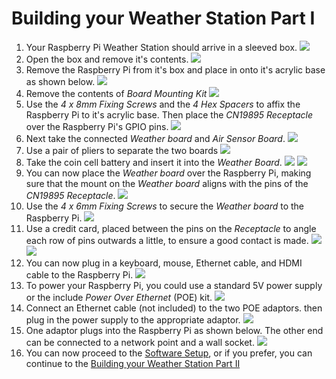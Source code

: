 # Building your Weather Station Part I
1. Your Raspberry Pi Weather Station should arrive in a sleeved box.
   ![](images/build_01.jpg)
1. Open the box and remove it's contents.
   ![](images/build_03.jpg)
1. Remove the Raspberry Pi from it's box and place in onto it's acrylic base as shown below.
   ![](images/build_04.jpg)
1. Remove the contents of *Board Mounting Kit*
   ![](images/build_06.jpg)
1. Use the *4 x 8mm Fixing Screws* and the *4 Hex Spacers* to affix the Raspberry Pi to it's acrylic base. Then place the *CN19895 Receptacle* over the Raspberry Pi's GPIO pins.
   ![](images/build_07.jpg)
1. Next take the connected *Weather board* and *Air Sensor Board*.
   ![](images/build_08.jpg)
1. Use a pair of pliers to separate the two boards
   ![](images/build_09.jpg)
1. Take the coin cell battery and insert it into the *Weather Board*.
   ![](images/build_10.jpg)
   ![](images/build_11.jpg)
1. You can now place the *Weather board* over the Raspberry Pi, making sure that the mount on the *Weather board* aligns with the pins of the *CN19895 Receptacle*.
   ![](images/build_12.jpg)
1. Use the *4 x 6mm Fixing Screws* to secure the *Weather board* to the Raspberry Pi.
   ![](images/build_13.jpg)
1. Use a credit card, placed between the pins on the *Receptacle* to angle each row of pins outwards a little, to ensure a good contact is made.
   ![](images/build_14.jpg)
   ![](images/build_15.jpg)
1. You can now plug in a keyboard, mouse, Ethernet cable, and HDMI cable to the Raspberry Pi.
   ![](images/build_16.jpg)
1. To power your Raspberry Pi, you could use a standard 5V power supply or the include *Power Over Ethernet* (POE) kit.
   ![](images/build_17.jpg)
1. Connect an Ethernet cable (not included) to the two POE adaptors. then plug in the power supply to the appropriate adaptor.
   ![](images/build_18.jpg)
1. One adaptor plugs into the Raspberry Pi as shown below. The other end can be connected to a network point and a wall socket.
   ![](images/build_19.jpg)
1. You can now proceed to the [Software Setup](), or if you prefer, you can continue to the [Building your Weather Station Part II]()
